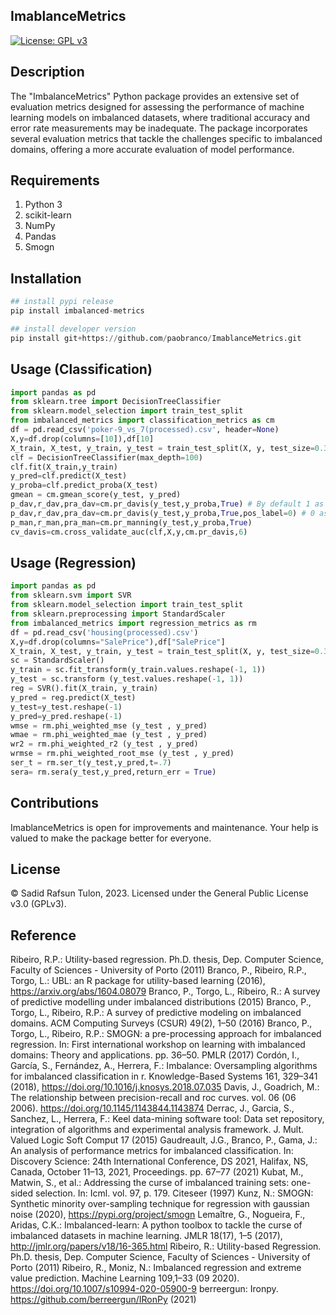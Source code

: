 ## ImablanceMetrics

[![License: GPL v3](https://img.shields.io/badge/License-GPLv3-blue.svg)](https://www.gnu.org/licenses/gpl-3.0)

## Description
The "ImbalanceMetrics" Python package provides an extensive set of evaluation metrics designed for assessing the performance of machine learning models on imbalanced datasets, where traditional accuracy and error rate measurements may be inadequate. The package incorporates several evaluation metrics that tackle the challenges specific to imbalanced domains, offering a more accurate evaluation of model performance.
<br>

## Requirements
1. Python 3
2. scikit-learn
3. NumPy
4. Pandas
5. Smogn

## Installation
```python
## install pypi release
pip install imbalanced-metrics

## install developer version
pip install git+https://github.com/paobranco/ImablanceMetrics.git
```

## Usage (Classification)
```python
import pandas as pd
from sklearn.tree import DecisionTreeClassifier
from sklearn.model_selection import train_test_split
from imbalanced_metrics import classification_metrics as cm
df = pd.read_csv('poker-9_vs_7(processed).csv', header=None)
X,y=df.drop(columns=[10]),df[10]
X_train, X_test, y_train, y_test = train_test_split(X, y, test_size=0.33)
clf = DecisionTreeClassifier(max_depth=100)
clf.fit(X_train,y_train)
y_pred=clf.predict(X_test)
y_proba=clf.predict_proba(X_test)
gmean = cm.gmean_score(y_test, y_pred)
p_dav,r_dav,pra_dav=cm.pr_davis(y_test,y_proba,True) # By default 1 as positive
p_dav,r_dav,pra_dav=cm.pr_davis(y_test,y_proba,True,pos_label=0) # 0 as positive
p_man,r_man,pra_man=cm.pr_manning(y_test,y_proba,True)
cv_davis=cm.cross_validate_auc(clf,X,y,cm.pr_davis,6)
```

## Usage (Regression)
```python
import pandas as pd
from sklearn.svm import SVR
from sklearn.model_selection import train_test_split
from sklearn.preprocessing import StandardScaler
from imbalanced_metrics import regression_metrics as rm
df = pd.read_csv('housing(processed).csv')
X,y=df.drop(columns="SalePrice"),df["SalePrice"]
X_train, X_test, y_train, y_test = train_test_split(X, y, test_size=0.33)
sc = StandardScaler()
y_train = sc.fit_transform(y_train.values.reshape(-1, 1))
y_test = sc.transform (y_test.values.reshape(-1, 1))
reg = SVR().fit(X_train, y_train)
y_pred = reg.predict(X_test)
y_test=y_test.reshape(-1)
y_pred=y_pred.reshape(-1)
wmse = rm.phi_weighted_mse (y_test , y_pred)
wmae = rm.phi_weighted_mae (y_test , y_pred)
wr2 = rm.phi_weighted_r2 (y_test , y_pred)
wrmse = rm.phi_weighted_root_mse (y_test , y_pred) 
ser_t = rm.ser_t(y_test,y_pred,t=.7)
sera= rm.sera(y_test,y_pred,return_err = True)
```

## Contributions

ImablanceMetrics is open for improvements and maintenance. Your help is valued to make the package better for everyone.

## License

© Sadid Rafsun Tulon, 2023. Licensed under the General Public License v3.0 (GPLv3).

## Reference

Ribeiro, R.P.: Utility-based regression. Ph.D. thesis, Dep. Computer Science, Faculty of Sciences - University of Porto (2011)
Branco, P., Ribeiro, R.P., Torgo, L.: UBL: an R package for utility-based learning (2016), https://arxiv.org/abs/1604.08079
Branco, P., Torgo, L., Ribeiro, R.: A survey of predictive modelling under imbalanced distributions (2015)
Branco, P., Torgo, L., Ribeiro, R.P.: A survey of predictive modeling on imbalanced domains. ACM Computing Surveys (CSUR) 49(2), 1–50 (2016)
Branco, P., Torgo, L., Ribeiro, R.P.: SMOGN: a pre-processing approach for imbalanced regression. In: First international workshop on learning with imbalanced domains: Theory and applications. pp. 36–50. PMLR (2017)
Cordón, I., García, S., Fernández, A., Herrera, F.: Imbalance: Oversampling algorithms for imbalanced classification in r. Knowledge-Based Systems 161, 329–341 (2018), https://doi.org/10.1016/j.knosys.2018.07.035
Davis, J., Goadrich, M.: The relationship between precision-recall and roc curves. vol. 06 (06 2006). https://doi.org/10.1145/1143844.1143874
Derrac, J., Garcia, S., Sanchez, L., Herrera, F.: Keel data-mining software tool: Data set repository, integration of algorithms and experimental analysis framework. J. Mult. Valued Logic Soft Comput 17 (2015)
Gaudreault, J.G., Branco, P., Gama, J.: An analysis of performance metrics for imbalanced classification. In: Discovery Science: 24th International Conference, DS 2021, Halifax, NS, Canada, October 11–13, 2021, Proceedings. pp. 67–77 (2021)
Kubat, M., Matwin, S., et al.: Addressing the curse of imbalanced training sets: one-sided selection. In: Icml. vol. 97, p. 179. Citeseer (1997)
Kunz, N.: SMOGN: Synthetic minority over-sampling technique for regression with gaussian noise (2020), https://pypi.org/project/smogn
Lemaître, G., Nogueira, F., Aridas, C.K.: Imbalanced-learn: A python toolbox to tackle the curse of imbalanced datasets in machine learning. JMLR 18(17), 1–5 (2017),  http://jmlr.org/papers/v18/16-365.html
Ribeiro, R.: Utility-based Regression. Ph.D. thesis, Dep. Computer Science, Faculty of Sciences - University of Porto (2011)
Ribeiro, R., Moniz, N.: Imbalanced regression and extreme value prediction. Machine Learning 109,1–33 (09 2020). https://doi.org/10.1007/s10994-020-05900-9
berreergun: Ironpy. https://github.com/berreergun/IRonPy (2021)